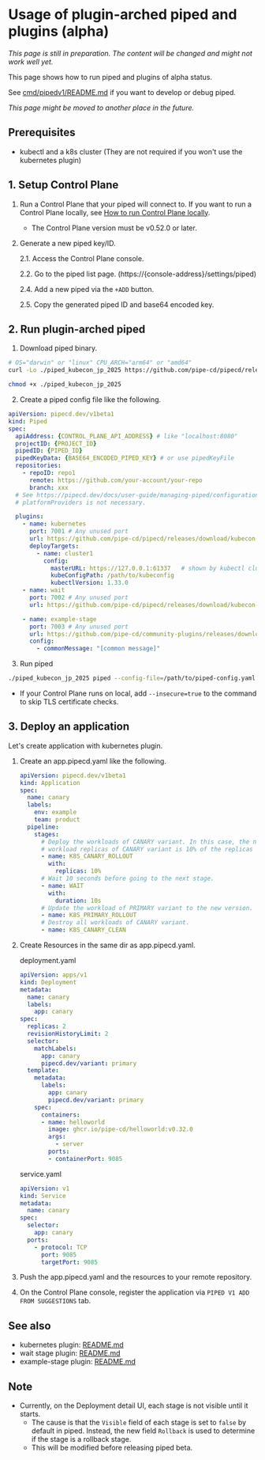 # Usage of plugin-arched piped and plugins (alpha)

_This page is still in preparation. The content will be changed and might not work well yet._

This page shows how to run piped and plugins of alpha status.

See [cmd/pipedv1/README.md](https://github.com/pipe-cd/pipecd/blob/master/cmd/pipedv1/README.md) if you want to develop or debug piped.

_This page might be moved to another place in the future._


## Prerequisites

- kubectl and a k8s cluster (They are not required if you won't use the kubernetes plugin)

## 1. Setup Control Plane

1. Run a Control Plane that your piped will connect to. If you want to run a Control Plane locally, see [How to run Control Plane locally](https://github.com/pipe-cd/pipecd/blob/master/cmd/pipecd/README.md#how-to-run-control-plane-locally).
    - The Control Plane version must be v0.52.0 or later.

2. Generate a new piped key/ID.

    2.1. Access the Control Plane console.

    2.2. Go to the piped list page. (https://{console-address}/settings/piped)

    2.4. Add a new piped via the `+ADD` button.

    2.5. Copy the generated piped ID and base64 encoded key.

## 2. Run plugin-arched piped

1. Download piped binary.

```sh
# OS="darwin" or "linux" CPU_ARCH="arm64" or "amd64"
curl -Lo ./piped_kubecon_jp_2025 https://github.com/pipe-cd/pipecd/releases/download/kubecon-jp-2025/piped_kubecon_jp_2025_{OS}_{CPU_ARCH}

chmod +x ./piped_kubecon_jp_2025
```

2. Create a piped config file like the following.

```yaml
apiVersion: pipecd.dev/v1beta1
kind: Piped
spec:
  apiAddress: {CONTROL_PLANE_API_ADDRESS} # like "localhost:8080"
  projectID: {PROJECT_ID}
  pipedID: {PIPED_ID}
  pipedKeyData: {BASE64_ENCODED_PIPED_KEY} # or use pipedKeyFile
  repositories:
    - repoID: repo1
      remote: https://github.com/your-account/your-repo
      branch: xxx
  # See https://pipecd.dev/docs/user-guide/managing-piped/configuration-reference/ for details of above.
  # platformProviders is not necessary.

  plugins:
    - name: kubernetes
      port: 7001 # Any unused port
      url: https://github.com/pipe-cd/pipecd/releases/download/kubecon-jp-2025/plugin_kubernetes_kubecon_jp_2025_darwin_arm64 # choose binary on the release for your own OS and CPU arch
      deployTargets:
        - name: cluster1
          config: 
            masterURL: https://127.0.0.1:61337   # shown by kubectl cluster-info
            kubeConfigPath: /path/to/kubeconfig
            kubectlVersion: 1.33.0
    - name: wait
      port: 7002 # Any unused port
      url: https://github.com/pipe-cd/pipecd/releases/download/kubecon-jp-2025/plugin_wait_kubecon_jp_2025_darwin_arm64 # choose binary on the release for your own OS and CPU arch

    - name: example-stage
      port: 7003 # Any unused port
      url: https://github.com/pipe-cd/community-plugins/releases/download/kubecon-jp-2025/plugin_example-stage_kubecon_jp_2025_darwin_arm64 # choose binary on the release for your own OS and CPU arch
      config:
        - commonMessage: "[common message]"
```

3. Run piped

```sh
./piped_kubecon_jp_2025 piped --config-file=/path/to/piped-config.yaml --tools-dir=/tmp/piped-bin
```

- If your Control Plane runs on local, add `--insecure=true` to the command to skip TLS certificate checks.


## 3. Deploy an application

Let's create application with kubernetes plugin.

1. Create an app.pipecd.yaml like the following.

    ```yaml
    apiVersion: pipecd.dev/v1beta1
    kind: Application
    spec:
      name: canary
      labels:
        env: example
        team: product
      pipeline:
        stages:
          # Deploy the workloads of CANARY variant. In this case, the number of
          # workload replicas of CANARY variant is 10% of the replicas number of PRIMARY variant.
          - name: K8S_CANARY_ROLLOUT
            with:
              replicas: 10%
          # Wait 10 seconds before going to the next stage.
          - name: WAIT
            with:
              duration: 10s
          # Update the workload of PRIMARY variant to the new version.
          - name: K8S_PRIMARY_ROLLOUT
          # Destroy all workloads of CANARY variant.
          - name: K8S_CANARY_CLEAN
    ```

2. Create Resources in the same dir as app.pipecd.yaml.

    deployment.yaml
    ```yaml
    apiVersion: apps/v1
    kind: Deployment
    metadata:
      name: canary
      labels:
        app: canary
    spec:
      replicas: 2
      revisionHistoryLimit: 2
      selector:
        matchLabels:
          app: canary
          pipecd.dev/variant: primary
      template:
        metadata:
          labels:
            app: canary
            pipecd.dev/variant: primary
        spec:
          containers:
          - name: helloworld
            image: ghcr.io/pipe-cd/helloworld:v0.32.0
            args:
              - server
            ports:
            - containerPort: 9085
    ```

    service.yaml
    ```yaml
    apiVersion: v1
    kind: Service
    metadata:
      name: canary
    spec:
      selector:
        app: canary
      ports:
        - protocol: TCP
          port: 9085
          targetPort: 9085
    ```

3. Push the app.pipecd.yaml and the resources to your remote repository.
4. On the Control Plane console, register the application via `PIPED V1 ADD FROM SUGGESTIONS` tab.

## See also

- kubernetes plugin: [README.md](/pkg/app/pipedv1/plugin/kubernetes/README.md)
- wait stage plugin: [README.md](/pkg/app/pipedv1/plugin/wait/README.md)
- example-stage plugin: [README.md](https://github.com/pipe-cd/community-plugins/blob/main/plugins/example-stage/README.md)

## Note

- Currently, on the Deployment detail UI, each stage is not visible until it starts.
  - The cause is that the `Visible` field of each stage is set to `false` by default in piped. Instead, the new field `Rollback` is used to determine if the stage is a rollback stage.
  - This will be modified before releasing piped beta.
